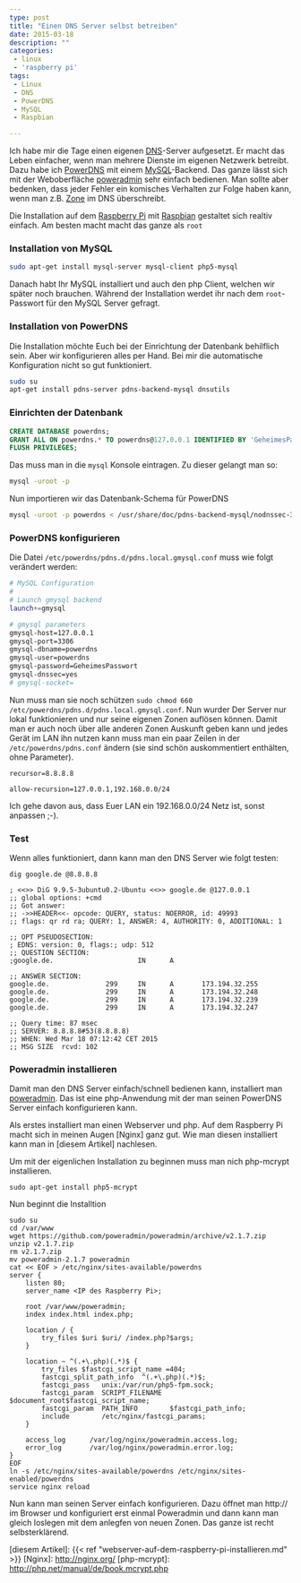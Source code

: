 ```yaml
---
type: post
title: "Einen DNS Server selbst betreiben"
date: 2015-03-18
description: ""
categories: 
 - linux
 - 'raspberry pi'
tags:
 - Linux
 - DNS
 - PowerDNS
 - MySQL
 - Raspbian

---
```



Ich habe mir die Tage einen eigenen [DNS]-Server aufgesetzt. Er macht das Leben einfacher, wenn
man mehrere Dienste im eigenen Netzwerk betreibt. Dazu habe ich [PowerDNS] mit einem [MySQL]-Backend.
Das ganze lässt sich mit der Weboberfläche [poweradmin] sehr einfach bedienen. Man sollte aber bedenken,
dass jeder Fehler ein komisches Verhalten zur Folge haben kann, wenn man z.B. [Zone] im DNS überschreibt.

Die Installation auf dem [Raspberry Pi] mit [Raspbian] gestaltet sich realtiv einfach. Am besten macht macht
das ganze als `root`

### Installation von MySQL

``` bash
sudo apt-get install mysql-server mysql-client php5-mysql
```

Danach habt Ihr MySQL installiert und auch den php Client, welchen wir später noch brauchen. Während
der Installation werdet ihr nach dem `root`-Passwort für den MySQL Server gefragt.


### Installation von PowerDNS

Die Installation möchte Euch bei der Einrichtung der Datenbank behilflich sein. Aber wir konfigurieren
alles per Hand. Bei mir die automatische Konfiguration nicht so gut funktioniert.

``` bash
sudo su
apt-get install pdns-server pdns-backend-mysql dnsutils
```

### Einrichten der Datenbank

``` sql
CREATE DATABASE powerdns;
GRANT ALL ON powerdns.* TO powerdns@127.0.0.1 IDENTIFIED BY 'GeheimesPasswort';
FLUSH PRIVILEGES;
```

Das muss man in die `mysql` Konsole eintragen. Zu dieser gelangt man so:

``` bash
mysql -uroot -p
```

Nun importieren wir das Datenbank-Schema für PowerDNS

``` bash
mysql -uroot -p powerdns < /usr/share/doc/pdns-backend-mysql/nodnssec-3.x_to_3.4.0_schema.mysql.sql
```


### PowerDNS konfigurieren

Die Datei `/etc/powerdns/pdns.d/pdns.local.gmysql.conf` muss wie folgt verändert werden:

``` bash
# MySQL Configuration
#
# Launch gmysql backend
launch+=gmysql

# gmysql parameters
gmysql-host=127.0.0.1
gmysql-port=3306
gmysql-dbname=powerdns
gmysql-user=powerdns
gmysql-password=GeheimesPasswort
gmysql-dnssec=yes
# gmysql-socket=
```

Nun muss  man sie noch schützen `sudo chmod 660 /etc/powerdns/pdns.d/pdns.local.gmysql.conf`. Nun
wurder Der Server nur lokal funktionieren und nur seine eigenen Zonen auflösen können. Damit man
er auch noch über alle anderen Zonen Auskunft geben kann und jedes Gerät im LAN ihn nutzen kann
muss man ein paar Zeilen in der `/etc/powerdns/pdns.conf` ändern 
(sie sind schön auskommentiert enthälten, ohne Parameter). 

```
recursor=8.8.8.8

allow-recursion=127.0.0.1,192.168.0.0/24
```

Ich gehe davon aus, dass Euer LAN ein 192.168.0.0/24 Netz ist, sonst anpassen ;-).

### Test

Wenn alles funktioniert, dann kann man den DNS Server wie folgt testen:

```
dig google.de @8.8.8.8  

; <<>> DiG 9.9.5-3ubuntu0.2-Ubuntu <<>> google.de @127.0.0.1
;; global options: +cmd
;; Got answer:
;; ->>HEADER<<- opcode: QUERY, status: NOERROR, id: 49993
;; flags: qr rd ra; QUERY: 1, ANSWER: 4, AUTHORITY: 0, ADDITIONAL: 1

;; OPT PSEUDOSECTION:
; EDNS: version: 0, flags:; udp: 512
;; QUESTION SECTION:
;google.de.                     IN      A

;; ANSWER SECTION:
google.de.              299     IN      A       173.194.32.255
google.de.              299     IN      A       173.194.32.248
google.de.              299     IN      A       173.194.32.239
google.de.              299     IN      A       173.194.32.247

;; Query time: 87 msec
;; SERVER: 8.8.8.8#53(8.8.8.8)
;; WHEN: Wed Mar 18 07:12:42 CET 2015
;; MSG SIZE  rcvd: 102
```

### Poweradmin installieren

Damit man den DNS Server einfach/schnell bedienen kann, installiert man [poweradmin]. Das ist
eine php-Anwendung mit der man seinen PowerDNS Server einfach konfigurieren kann.

Als erstes installiert man einen Webserver und php. Auf dem Raspberry Pi macht sich in meinen
Augen [Nginx] ganz gut. Wie man diesen installiert kann man in [diesem Artikel] nachlesen.

Um mit der eigenlichen Installation zu beginnen muss man nich php-mcrypt installieren.

```
sudo apt-get install php5-mcrypt
```

Nun beginnt die Installtion

```
sudo su
cd /var/www
wget https://github.com/poweradmin/poweradmin/archive/v2.1.7.zip
unzip v2.1.7.zip
rm v2.1.7.zip
mv poweradmin-2.1.7 poweradmin
cat << EOF > /etc/nginx/sites-available/powerdns
server {
    listen 80;
    server_name <IP des Raspberry Pi>;
    
    root /var/www/poweradmin;
    index index.html index.php;
    
    location / {
        try_files $uri $uri/ /index.php?$args;
    }

    location ~ ^(.+\.php)(.*)$ {
        try_files $fastcgi_script_name =404;
        fastcgi_split_path_info  ^(.+\.php)(.*)$;
        fastcgi_pass   unix:/var/run/php5-fpm.sock;
        fastcgi_param  SCRIPT_FILENAME  $document_root$fastcgi_script_name;
        fastcgi_param  PATH_INFO        $fastcgi_path_info;
        include        /etc/nginx/fastcgi_params;
    }

    access_log      /var/log/nginx/poweradmin.access.log;
    error_log       /var/log/nginx/poweradmin.error.log;
}
EOF
ln -s /etc/nginx/sites-available/powerdns /etc/nginx/sites-enabled/powerdns
service nginx reload
```

Nun kann man seinen Server einfach konfigurieren. Dazu öffnet man http://<IP Raspberry Pi> im Browser
und konfiguriert erst einmal Poweradmin und dann kann man gleich loslegen mit dem anlegfen von neuen
Zonen. Das ganze ist recht selbsterklärend.


[DNS]: http://de.wikipedia.org/wiki/Domain_Name_System
[PowerDNS]: https://www.powerdns.com/
[MySQL]: http://de.wikipedia.org/wiki/MySQL
[poweradmin]: http://www.poweradmin.org/
[Zone]: http://de.wikipedia.org/wiki/Zone_%28DNS%29
[Raspberry Pi]: http://www.raspberrypi.org/help/what-is-a-raspberry-pi/
[Raspbian]: http://www.raspbian.org/
[diesem Artikel]: {{< ref "webserver-auf-dem-raspberry-pi-installieren.md" >}}
[Nginx]: http://nginx.org/
[php-mcrypt]: http://php.net/manual/de/book.mcrypt.php

